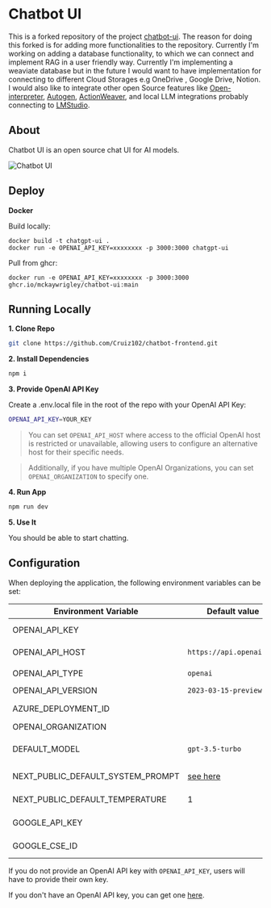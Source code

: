 # Chatbot UI

This is a forked repository of the project [chatbot-ui](https://github.com/mckaywrigley/chatbot-ui.git). The reason 
for doing this forked is for adding more functionalities to the repository. Currently I'm working on adding a database 
functionality, to which we can connect and implement RAG in a user friendly way. Currently I'm implementing a weaviate 
database but in the future I would want to have implementation for connecting to different Cloud Storages e.g OneDrive , Google  Drive,
Notion. I would also like to integrate other open Source features like [Open-interpreter](https://github.com/KillianLucas/open-interpreter),  [Autogen](https://github.com/microsoft/autogen.git), [ActionWeaver](https://github.com/TengHu/ActionWeaver), and local LLM integrations probably connecting to [LMStudio](https://lmstudio.ai/).

## About

Chatbot UI is an open source chat UI for AI models.


![Chatbot UI](./public/screenshots/screenshot-0402023.jpg)


## Deploy

**Docker**

Build locally:

```shell
docker build -t chatgpt-ui .
docker run -e OPENAI_API_KEY=xxxxxxxx -p 3000:3000 chatgpt-ui
```

Pull from ghcr:

```
docker run -e OPENAI_API_KEY=xxxxxxxx -p 3000:3000 ghcr.io/mckaywrigley/chatbot-ui:main
```

## Running Locally

**1. Clone Repo**

```bash
git clone https://github.com/Cruiz102/chatbot-frontend.git
```

**2. Install Dependencies**

```bash
npm i
```

**3. Provide OpenAI API Key**

Create a .env.local file in the root of the repo with your OpenAI API Key:

```bash
OPENAI_API_KEY=YOUR_KEY
```

> You can set `OPENAI_API_HOST` where access to the official OpenAI host is restricted or unavailable, allowing users to configure an alternative host for their specific needs.

> Additionally, if you have multiple OpenAI Organizations, you can set `OPENAI_ORGANIZATION` to specify one.

**4. Run App**

```bash
npm run dev
```

**5. Use It**

You should be able to start chatting.

## Configuration

When deploying the application, the following environment variables can be set:

| Environment Variable              | Default value                  | Description                                                                                                                               |
| --------------------------------- | ------------------------------ | ----------------------------------------------------------------------------------------------------------------------------------------- |
| OPENAI_API_KEY                    |                                | The default API key used for authentication with OpenAI                                                                                   |
| OPENAI_API_HOST                   | `https://api.openai.com`       | The base url, for Azure use `https://<endpoint>.openai.azure.com`                                                                         |
| OPENAI_API_TYPE                   | `openai`                       | The API type, options are `openai` or `azure`                                                                                             |
| OPENAI_API_VERSION                | `2023-03-15-preview`           | Only applicable for Azure OpenAI                                                                                                          |
| AZURE_DEPLOYMENT_ID               |                                | Needed when Azure OpenAI, Ref [Azure OpenAI API](https://learn.microsoft.com/zh-cn/azure/cognitive-services/openai/reference#completions) |
| OPENAI_ORGANIZATION               |                                | Your OpenAI organization ID                                                                                                               |
| DEFAULT_MODEL                     | `gpt-3.5-turbo`                | The default model to use on new conversations, for Azure use `gpt-35-turbo`                                                               |
| NEXT_PUBLIC_DEFAULT_SYSTEM_PROMPT | [see here](utils/app/const.ts) | The default system prompt to use on new conversations                                                                                     |
| NEXT_PUBLIC_DEFAULT_TEMPERATURE   | 1                              | The default temperature to use on new conversations                                                                                       |
| GOOGLE_API_KEY                    |                                | See [Custom Search JSON API documentation][GCSE]                                                                                          |
| GOOGLE_CSE_ID                     |                                | See [Custom Search JSON API documentation][GCSE]                                                                                          |

If you do not provide an OpenAI API key with `OPENAI_API_KEY`, users will have to provide their own key.

If you don't have an OpenAI API key, you can get one [here](https://platform.openai.com/account/api-keys).
